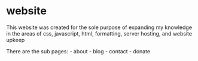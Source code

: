 # website

This website was created for the sole purpose of expanding my knowledge in the areas of css, javascript, html, formatting, server hosting, and website upkeep

There are the sub pages:
    - about
    - blog
    - contact
    - donate